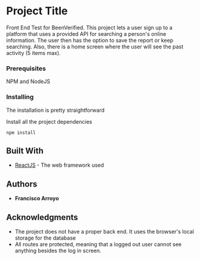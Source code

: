 # Project Title

Front End Test for BeenVerified. 
This project lets a user sign up to a platform that uses a provided API for searching a person's online information. The user then has the option to save the report or keep searching. Also, there is a home screen where the user will see the past activity (5 items max).

### Prerequisites

NPM and NodeJS

### Installing

The installation is pretty straightforward

Install all the project dependencies

```
npm install
```

## Built With

* [ReactJS](https://reactjs.org/) - The web framework used

## Authors

* **Francisco Arroyo** 

## Acknowledgments

* The project does not have a proper back end. It uses the browser's local storage for the database
* All routes are protected, meaning that a logged out user cannot see anything besides the log in screen.

